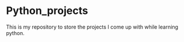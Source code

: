 # Python_projects
This is my repository to store the projects I come up with while learning python.
